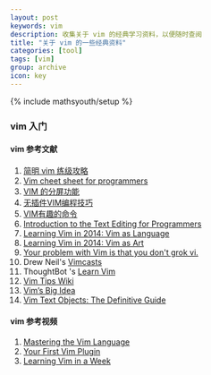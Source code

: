 ```yaml
---
layout: post
keywords: vim
description: 收集关于 vim 的经典学习资料，以便随时查阅
title: "关于 vim 的一些经典资料"
categories: [tool]
tags: [vim]
group: archive
icon: key
---
```

{% include mathsyouth/setup %}


### vim 入门


#### vim 参考文献

1. [简明 vim 练级攻略](http://coolshell.cn/articles/5426.html)
1. [Vim cheet sheet for programmers](http://michael.peopleofhonoronly.com/vim/)
1. [VIM 的分屏功能](http://coolshell.cn/articles/1679.html)
2. [无插件VIM编程技巧](https://coolshell.cn/articles/11312.html)
3. [VIM有趣的命令](https://coolshell.cn/articles/1651.html)
1. [Introduction to the Text Editing for Programmers](http://heather.cs.ucdavis.edu/~matloff/ProgEdit/ProgEdit.html)
4. [Learning Vim in 2014: Vim as Language](https://benmccormick.org/2014/07/02/learning-vim-in-2014-vim-as-language)
5. [Learning Vim in 2014: Vim as Art](https://benmccormick.org/2014/07/16/learning-vim-in-2014-vim-as-art)
6. [Your problem with Vim is that you don't grok vi.](https://stackoverflow.com/questions/1218390/what-is-your-most-productive-shortcut-with-vim/1220118#1220118)
6. Drew Neil's [Vimcasts](http://vimcasts.org/episodes/)
1. ThoughtBot 's [Learn Vim](https://thoughtbot.com/upcase/vim)
7. [Vim Tips Wiki](https://vim.fandom.com/wiki/Vim_Tips_Wiki)
1. [Vim’s Big Idea](https://medium.com/@mkozlows/why-atom-cant-replace-vim-433852f4b4d1)
1. [Vim Text Objects: The Definitive Guide](https://blog.carbonfive.com/2011/10/17/vim-text-objects-the-definitive-guide/)


#### vim 参考视频

1. [Mastering the Vim Language](https://www.youtube.com/watch?v=wlR5gYd6um0)
2. [Your First Vim Plugin](https://www.youtube.com/watch?v=lwD8G1P52Sk)
3. [Learning Vim in a Week](https://www.youtube.com/watch?v=_NUO4JEtkDw)
